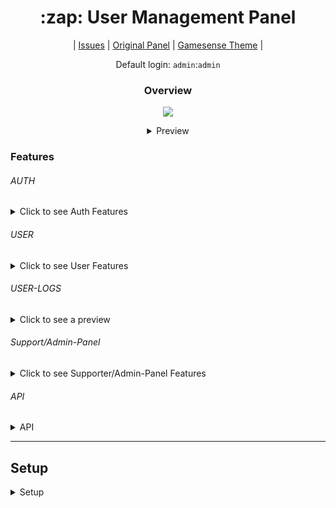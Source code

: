 <h1 align="center">:zap: User Management Panel</h1>
<p align="center">
   |
  <a href="https://github.com/anditv21/panel/issues/">Issues</a> |
  <a href="https://github.com/znixbtw/php-panel-v2/">Original Panel</a> |
  <a href="https://github.com/anditv21/panel/tree/main/.themes/gamesense/">Gamesense Theme</a> |
</p>
<p align="center">
 Default login: <code>admin</code>:<code>admin</code>
</p>


<h3 align="center">Overview</h3>
<p align="center">
  <img src="https://i.imgur.com/VB2ial8.png" />
</p>


<details align="center">
   <summary>Preview</summary>
<p align="center">
<a href="https://i.ibb.co/HFkPDbL/image.png"><img src="https://i.ibb.co/HFkPDbL/image.png"></a>
<a href="https://i.ibb.co/D1vBv3d/image.png"><img src="https://i.ibb.co/D1vBv3d/image.png"></a>
<a href="https://i.ibb.co/7KjsQzc/image.png"><img src="https://i.ibb.co/7KjsQzc/image.png"><h1 align="center">:zap: User Management Panel</h1>
<p align="center">
   |
  <a href="https://github.com/anditv21/panel/issues/">Issues</a> |
  <a href="https://github.com/znixbtw/php-panel-v2/">Original Panel</a> |
  <a href="https://github.com/anditv21/panel/tree/main/.themes/gamesense/">Gamesense Theme</a> |
  <a href="https://github.com/Phantom-1337/gamesensethemeforznixpanel">Theme</a> |
</p>
</details>



### Features
###### AUTH
<details>
  <summary>Click to see Auth Features</summary>
<ul>
<li>Login (Remember Login) (Screenshot: https://bit.ly/3uweFYx)</li>
<li>Register (Invite only / can be deactivated) (Screenshot: https://bit.ly/3FqPU6a)</li>
<li>Banned Page (Screenshot: https://bit.ly/39USjsR)</li>
</ul>
</details>

###### USER
<details>
  <summary>Click to see User Features</summary>
<ul>
Screenshot: https://bit.ly/3VGk2QY / https://bit.ly/3D1cXE6
<li>Change password</li>
<li>Activate multiple subscription´s with code (30/90 days)</li>
<li>Activate Trail subscription´s with code (3 days)</li>
<li>Download loader (Needs a sub)</li>
<li>Set a Profile Picture</li>
<ul>
<li>
 Get Profile Picture from Discord (currently only static)</li></ul>
<li>Shoutbox</li>

<ul><li>View user profiles

</li></ul>

</ul>
</details>

###### USER-LOGS

<details>
  <summary>Click to see a preview</summary>
<img src="https://i.ibb.co/txhMf6J/image.png">
</details>

###### Support/Admin-Panel
<details>
   <summary>Click to see Supporter/Admin-Panel Features</summary>
   <ul>
      <li>Screenshot: https://bit.ly/3Be6xQ5 / https://bit.ly/3iFlmVx</li>
      <li>Disable Invite System (Admin only)</li>
      <li>Freeze all subscriptions (experimental) (Admin only)</li> 
      <li>Gift user subscription (Admin only) (Screenshot: https://bit.ly/3utA7gA)</li>

<ul>
 <li>Input options: </li>
 <ul><li> <code>LT for Lifetime </code> </li>
 <li> <code>T for a trail subscription (3 days)</code> </li>
 <li> <code>- to remove a users subscription</code> </li>
 <li> <code>Intager for custom amount in days</code> </li></ul>
</ul>
   </ul>
<ul>
<li>User-Ranges with buttons in User Table (Screenshot: https://bit.ly/3BdxSSB)</li>
    <ul><li>Input options: </li><ul>


<li><code>1-10 10-20 20-30 30-40 40-50</code> </li>
<li><code>custom</code> </li>
<li><code>ALL</code> </li>
 </ul>
</ul>
</ul>

<li>View a users last known IP address </li>
<li>Password Reset (Admin only)</li>
<li>Set News</li>
<li>Ban-Management panel (Admin only) (Screenshot: https://bit.ly/3VS78if)</li>
<li>Generate invite code</li>
<li>Generate subscription code (Admin only)</li>
<li>Ban/unban user (Admin only)</li>
<li>Make user admin/non-admin </li>
<li>Make user supporter/non-supp </li>
<li>Reset HWID</li>
<li>Set cheat detected/undetected/version/maintenance/non-maintenance  (Admin only)</li>

</details>


###### API
<details>
   <summary>API</summary>
Note: User pass and hwid has to be sent in base64 format.
<ul>
<li>Sends user data in JSON format on call</li>
	<ul><li>Usage: <code>api.php?user={username}&pass={password}&hwid={hwid}&key={key}</code></li>
	<li>Example: <code>api.php?user=admin&pass=YWRtaW4=&hwid=aHdpZA==&key=yes</code></li></ul>

</ul>
There are already <a href="https://github.com/anditv21/panel/issues/7#issuecomment-1262149890">API examples</a> for some popular languages
</details>


---


## Setup
<details>

   <summary>Setup</summary>
<h3>NOTE: Make sure php has full access to /usercontent/avatar
otherwise no avatar can be downloaded from discord.</h3>
<br>
<br>
<br>
<ol>
   <li>Extract all of the files from the downloaded archive and upload them to your PHP host.</li>
   <li>Open the PHPMyAdmin interface for your host, and create a new database. Then, copy and paste the contents of the db.sql file into the SQL import tab on PHPMyAdmin. This will create the necessary tables and structures in the database.</li>
   <li>Open the Database.php file located at https://github.com/anditv21/panel/blob/main/src/app/core/Database and modify lines 5-8 to include your database credentials.</li>
   <li>Upload the x.exe file (also known as the Loader) in the main directory of the panel.</li>
   <li>Use the default credentials to log in to the panel, and then change the default password to a secure one.</li>
   <li>Open the Config.php file located at https://github.com/anditv21/panel/blob/main/src/app/core/Config.php and modify line 8 to set the name of your website and set a description for your website on line 11.</li>
   <li>In the Config.php file, modify line 30 to set a secure API key. This key will be used to authenticate requests to the panel's API.</li>
   <li>Open the DiscordConfig.php file located at https://github.com/anditv21/panel/blob/main/src/app/core/DiscordConfig and rename it to DiscordConfig.php.</li>
   <li>Go to https://discord.com/developers/applications and create a new Discord application. This will allow you to integrate your panel with Discord.</li>
   <li>On the profile page of the panel, copy the URL. For example: https://anditv.it/panel/user/profile.php.</li>
   <li>In the general OAuth2 settings of your Discord application, click on "Add Redirect" and paste the URL copied before. Hit "Save Changes".</li>
   <li>Finally, open the DiscordConfig.php file and fill in your Discord logging webhook URL(s) This will allow the panel to send messages to Discord when certain events occur.</li>
</ol>

</details>
</a>
</p>
</details>
